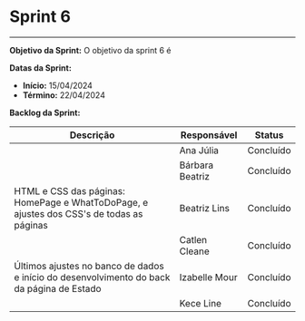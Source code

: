 # **Sprint 6**
<hr style="border: 0; height: 1px; background-color: #000000;">

**Objetivo da Sprint:**
O objetivo da sprint 6 é 

**Datas da Sprint:**

- **Início:** 15/04/2024 
- **Término:** 22/04/2024 

**Backlog da Sprint:**

| Descrição | Responsável | Status |
|------------|-------------|-----------------------|
|  | Ana Júlia | Concluído |
|  | Bárbara Beatriz | Concluído |
| HTML e CSS das páginas: HomePage e WhatToDoPage, e ajustes dos CSS's de todas as páginas  | Beatriz Lins | Concluído |
|  | Catlen Cleane | Concluído |
|  Últimos ajustes no banco de dados e início do desenvolvimento do back da página de Estado | Izabelle Mour | Concluído |
|  | Kece Line | Concluído |


